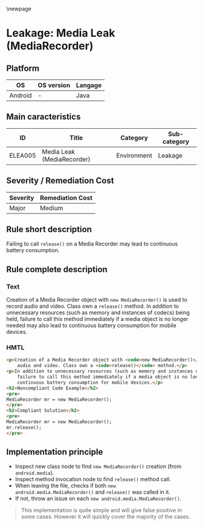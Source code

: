 \newpage

# Leakage: Media Leak (MediaRecorder)

## Platform

|   OS     | OS version |  Langage  |
|----------|------------|-----------|
| Android  | -          |  Java     |

## Main caracteristics

|   ID     | Title                      | Category    | Sub-category |
|----------|----------------------------|-------------|--------------|
| ELEA005  | Media Leak (MediaRecorder) | Environment | Leakage      |

## Severity / Remediation Cost

| Severity | Remediation Cost |
|----------|------------------|
| Major    | Medium           |

## Rule short description

Failing to call `release()` on a Media Recorder may lead to continuous battery consumption.

## Rule complete description

### Text

Creation of a Media Recorder object with `new MediaRecorder()` is used to record audio and video. Class own a `release()` method.
In addition to unnecessary resources (such as memory and instances of codecs) being held, failure to call this method immediately
if a media object is no longer needed may also lead to continuous battery consumption for mobile devices.

### HMTL

```html
<p>Creation of a Media Recorder object with <code>new MediaRecorder()</code> is used to record
    audio and video. Class own a <code>release()</code> method.</p>
<p>In addition to unnecessary resources (such as memory and instances of codecs) being held,
    failure to call this method immediately if a media object is no longer needed may also lead to
    continuous battery consumption for mobile devices.</p>
<h2>Noncompliant Code Example</h2>
<pre>
MediaRecorder mr = new MediaRecorder();
</pre>
<h2>Compliant Solution</h2>
<pre>
MediaRecorder mr = new MediaRecorder();
mr.release();
</pre>
```

## Implementation principle

- Inspect new class node to find `new MediaRecorder()` creation (from `android.media`).
- Inspect method invocation node to find `release()` method call.
- When leaving the file, checks if both `new android.media.MediaRecorder()` and `release()` was called in it.
- If not, throw an issue on each `new android.media.MediaRecorder()`.

> This implementation is quite simple and will give false positive in some cases. However it will quickly cover the
> majority of the cases.